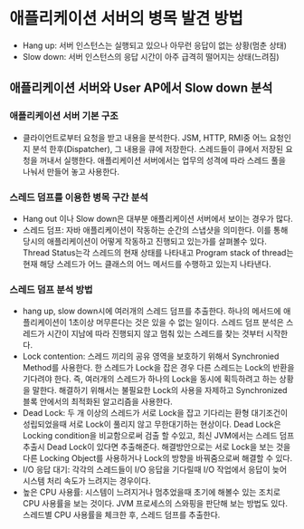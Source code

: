 # 애플리케이션 서버의 병목 발견 방법
- Hang up: 서버 인스턴스는 실행되고 있으나 아무런 응답이 없는 상황(멈춘 상태)
- Slow down: 서버 인스턴스의 응답 시간이 아주 급격히 떨어지는 상태(느려짐)

## 애플리케이션 서버와 User AP에서 Slow down 분석

### 애플리케이션 서버 기본 구조
- 클라이언트로부터 요청을 받고 내용을 분석한다. JSM, HTTP, RMI중 어느 요청인지 분석 한후(Dispatcher), 그 내용을 큐에 저장한다. 스레드들이 큐에서 저장된 요청을 꺼내서 실행한다. 애플리케이션 서버에서는 업무의 성격에 따라 스레드 풀을 나눠서 만들어 놓고 사용한다.

### 스레드 덤프를 이용한 병목 구간 분석
- Hang out 이나 Slow down은 대부분 애플리케이션 서버에서 보이는 경우가 많다.
- 스레드 덤프: 자바 애플리케이션이 작동하는 순간의 스냅샷을 의미한다. 이를 통해 당시의 애플리케이션이 어떻게 작동하고 진행되고 있는가를 살펴볼수 있다. Thread Status는각 스레드의 현재 상태를 나타내고 Program stack of thread는 현재 해당 스레드가 어느 클래스의 어느 메서드를 수행하고 있는지 나타낸다.

### 스레드 덤프 분석 방법
- hang up, slow down시에 여러개의 스레드 덤프를 추출한다. 하나의 메서드에 애플리케이션이 1초이상 머무른다는 것은 있을 수 없는 일이다. 스레드 덤프 분석은 스레드가 시간이 지남에 따라 진행되지 않고 멈춰 있는 스레드를 찾는 것부터 시작한다.
- Lock contention: 스레드 끼리의 공유 영역을 보호하기 위해서 Synchronied Method를 사용한다. 한 스레드가 Lock을 잡은 경우 다른 스레드는 Lock의 반환을 기다려야 한다. 즉, 여러개의 스레드가 하나의 Lock을 동시에 획득하려고 하는 상황을 말한다. 해결하기 위해서는 불필요한 Lock의 사용을 자제하고 Synchronized 블록 안에서의 최적화된 알고리즘을 사용한다.
- Dead Lock: 두 개 이상의 스레드가 서로 Lock을 잡고 기다리는 환형 대기조건이 성립되었을때 서로 Lock이 풀리지 않고 무한대기하는 현상이다. Dead Lock은 Locking condition을 비교함으로써 검출 할 수있고, 최신 JVM에서는 스레드 덤프 추출시 Dead Lock이 있다면 추출해준다. 해결방안으로는 서로 Lock을 보는 것을 다른 Locking Object를 사용하거나 Lock의 방향을 바꿔줌으로써 해결할 수 있다.
- I/O 응답 대기: 각각의 스레드들이 I/O 응답을 기다릴때 I/O 작업에서 응답이 늦어 시스템 처리 속도가 느려지는 경우이다.
- 높은 CPU 사용률: 시스템이 느려지거나 멈추었을때 초기에 해볼수 있는 조치로 CPU 사용률을 보는 것이다. JVM 프로세스의 스와핑을 판단해 보는 방법도 있다. 스레드별 CPU 사용률을 체크한 후, 스레드 덤프를 추출한다.